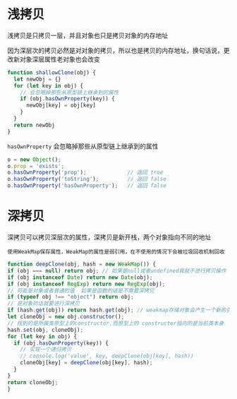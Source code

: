 # 浅拷贝
浅拷贝是只拷贝一层，并且对象也只是拷贝对象的内存地址

因为深层次的拷贝必然是对对象的拷贝，所以也是拷贝的内存地址，换句话说，更改新对象深层属性老对象也会改变
```js
function shallowClone(obj) {
  let newObj = {}
  for (let key in obj) {
    // 会忽略掉那些从原型链上继承到的属性
    if (obj.hasOwnProperty(key)) {
      newObj[key] = obj[key]
    }
  }
  return newObj
}
```

`hasOwnProperty` 会忽略掉那些从原型链上继承到的属性
```js
o = new Object();
o.prop = 'exists';
o.hasOwnProperty('prop');             // 返回 true
o.hasOwnProperty('toString');         // 返回 false
o.hasOwnProperty('hasOwnProperty');   // 返回 false
```

# 深拷贝
深拷贝可以拷贝深层次的属性，深拷贝是新开栈，两个对象指向不同的地址

`使用WeakMap保存属性，WeakMap的属性是弱引用，在不使用的情况下会被垃圾回收机制回收`
```js
function deepClone(obj, hash = new WeakMap()) {
if (obj === null) return obj; // 如果是null或者undefined我就不进行拷贝操作
if (obj instanceof Date) return new Date(obj);
if (obj instanceof RegExp) return new RegExp(obj);
// 可能是对象或者普通的值  如果是函数的话是不需要深拷贝
if (typeof obj !== "object") return obj;
// 是对象的话就要进行深拷贝
if (hash.get(obj)) return hash.get(obj); // weakmap存储对象会产生一个新的引用，所以修改原对象不会影响到weakmap
let cloneObj = new obj.constructor();
// 找到的是所属类原型上的constructor,而原型上的 constructor指向的是当前类本身
hash.set(obj, cloneObj);
for (let key in obj) {
  if (obj.hasOwnProperty(key)) {
    // 实现一个递归拷贝
    // console.log('value', key, deepClone(obj[key], hash))
    cloneObj[key] = deepClone(obj[key], hash);
  }
}
return cloneObj;
}


```